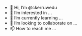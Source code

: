 - 👋 Hi, I’m @ckerruwedu
- 👀 I’m interested in ...
- 🌱 I’m currently learning ...
- 💞️ I’m looking to collaborate on ...
- 📫 How to reach me ...

<!---
ckerruwedu/ckerruwedu is a ✨ special ✨ repository because its `README.md` (this file) appears on your GitHub profile.
You can click the Preview link to take a look at your changes.
--->
